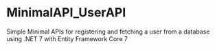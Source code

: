 # MinimalAPI_UserAPI
 Simple Minimal  APIs for registering and fetching a user from a database using  .NET 7 with Entity Framework Core 7
